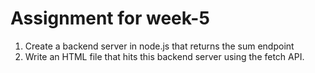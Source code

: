 # Assignment for week-5 # 

1. Create a backend server in node.js that returns the sum endpoint 
2. Write an HTML file that hits this backend server using the fetch API.

